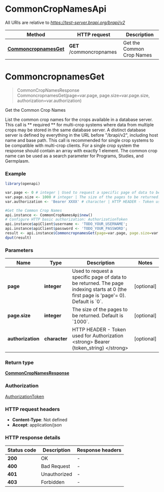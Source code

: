 # CommonCropNamesApi

All URIs are relative to *https://test-server.brapi.org/brapi/v2*

Method | HTTP request | Description
------------- | ------------- | -------------
[**CommoncropnamesGet**](CommonCropNamesApi.md#CommoncropnamesGet) | **GET** /commoncropnames | Get the Common Crop Names


# **CommoncropnamesGet**
> CommonCropNamesResponse CommoncropnamesGet(page=var.page, page.size=var.page.size, authorization=var.authorization)

Get the Common Crop Names

List the common crop names for the crops available in a database server.   This call is ** required ** for multi-crop systems where data from multiple  crops may be stored in the same database server. A distinct database server  is defined by everything in the URL before \"/brapi/v2\", including host  name and base path.  This call is recommended for single crop systems to be compatible with  multi-crop clients. For a single crop system the response should contain  an array with exactly 1 element.   The common crop name can be used as a search parameter for Programs,  Studies, and Germplasm.

### Example
```R
library(openapi)

var.page <- 0 # integer | Used to request a specific page of data to be returned.  The page indexing starts at 0 (the first page is 'page'= 0). Default is `0`.
var.page.size <- 1000 # integer | The size of the pages to be returned. Default is `1000`.
var.authorization <- 'Bearer XXXX' # character | HTTP HEADER - Token used for Authorization   <strong> Bearer {token_string} </strong>

#Get the Common Crop Names
api.instance <- CommonCropNamesApi$new()
# Configure HTTP basic authorization: AuthorizationToken
api.instance$apiClient$username <- 'TODO_YOUR_USERNAME';
api.instance$apiClient$password <- 'TODO_YOUR_PASSWORD';
result <- api.instance$CommoncropnamesGet(page=var.page, page.size=var.page.size, authorization=var.authorization)
dput(result)
```

### Parameters

Name | Type | Description  | Notes
------------- | ------------- | ------------- | -------------
 **page** | **integer**| Used to request a specific page of data to be returned.  The page indexing starts at 0 (the first page is &#39;page&#39;&#x3D; 0). Default is &#x60;0&#x60;. | [optional] 
 **page.size** | **integer**| The size of the pages to be returned. Default is &#x60;1000&#x60;. | [optional] 
 **authorization** | **character**| HTTP HEADER - Token used for Authorization   &lt;strong&gt; Bearer {token_string} &lt;/strong&gt; | [optional] 

### Return type

[**CommonCropNamesResponse**](commonCropNamesResponse.md)

### Authorization

[AuthorizationToken](../README.md#AuthorizationToken)

### HTTP request headers

 - **Content-Type**: Not defined
 - **Accept**: application/json

### HTTP response details
| Status code | Description | Response headers |
|-------------|-------------|------------------|
| **200** | OK |  -  |
| **400** | Bad Request |  -  |
| **401** | Unauthorized |  -  |
| **403** | Forbidden |  -  |

